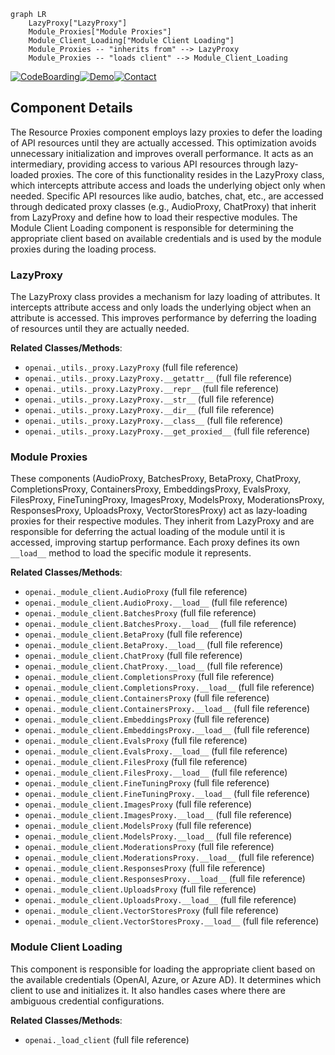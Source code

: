 ```mermaid
graph LR
    LazyProxy["LazyProxy"]
    Module_Proxies["Module Proxies"]
    Module_Client_Loading["Module Client Loading"]
    Module_Proxies -- "inherits from" --> LazyProxy
    Module_Proxies -- "loads client" --> Module_Client_Loading
```
[![CodeBoarding](https://img.shields.io/badge/Generated%20by-CodeBoarding-9cf?style=flat-square)](https://github.com/CodeBoarding/CodeBoarding)[![Demo](https://img.shields.io/badge/Try%20our-Demo-blue?style=flat-square)](https://www.codeboarding.org/demo)[![Contact](https://img.shields.io/badge/Contact%20us%20-%20codeboarding@gmail.com-lightgrey?style=flat-square)](mailto:codeboarding@gmail.com)

## Component Details

The Resource Proxies component employs lazy proxies to defer the loading of API resources until they are actually accessed. This optimization avoids unnecessary initialization and improves overall performance. It acts as an intermediary, providing access to various API resources through lazy-loaded proxies. The core of this functionality resides in the LazyProxy class, which intercepts attribute access and loads the underlying object only when needed. Specific API resources like audio, batches, chat, etc., are accessed through dedicated proxy classes (e.g., AudioProxy, ChatProxy) that inherit from LazyProxy and define how to load their respective modules. The Module Client Loading component is responsible for determining the appropriate client based on available credentials and is used by the module proxies during the loading process.

### LazyProxy
The LazyProxy class provides a mechanism for lazy loading of attributes. It intercepts attribute access and only loads the underlying object when an attribute is accessed. This improves performance by deferring the loading of resources until they are actually needed.


**Related Classes/Methods**:

- `openai._utils._proxy.LazyProxy` (full file reference)
- `openai._utils._proxy.LazyProxy.__getattr__` (full file reference)
- `openai._utils._proxy.LazyProxy.__repr__` (full file reference)
- `openai._utils._proxy.LazyProxy.__str__` (full file reference)
- `openai._utils._proxy.LazyProxy.__dir__` (full file reference)
- `openai._utils._proxy.LazyProxy.__class__` (full file reference)
- `openai._utils._proxy.LazyProxy.__get_proxied__` (full file reference)


### Module Proxies
These components (AudioProxy, BatchesProxy, BetaProxy, ChatProxy, CompletionsProxy, ContainersProxy, EmbeddingsProxy, EvalsProxy, FilesProxy, FineTuningProxy, ImagesProxy, ModelsProxy, ModerationsProxy, ResponsesProxy, UploadsProxy, VectorStoresProxy) act as lazy-loading proxies for their respective modules. They inherit from LazyProxy and are responsible for deferring the actual loading of the module until it is accessed, improving startup performance. Each proxy defines its own `__load__` method to load the specific module it represents.


**Related Classes/Methods**:

- `openai._module_client.AudioProxy` (full file reference)
- `openai._module_client.AudioProxy.__load__` (full file reference)
- `openai._module_client.BatchesProxy` (full file reference)
- `openai._module_client.BatchesProxy.__load__` (full file reference)
- `openai._module_client.BetaProxy` (full file reference)
- `openai._module_client.BetaProxy.__load__` (full file reference)
- `openai._module_client.ChatProxy` (full file reference)
- `openai._module_client.ChatProxy.__load__` (full file reference)
- `openai._module_client.CompletionsProxy` (full file reference)
- `openai._module_client.CompletionsProxy.__load__` (full file reference)
- `openai._module_client.ContainersProxy` (full file reference)
- `openai._module_client.ContainersProxy.__load__` (full file reference)
- `openai._module_client.EmbeddingsProxy` (full file reference)
- `openai._module_client.EmbeddingsProxy.__load__` (full file reference)
- `openai._module_client.EvalsProxy` (full file reference)
- `openai._module_client.EvalsProxy.__load__` (full file reference)
- `openai._module_client.FilesProxy` (full file reference)
- `openai._module_client.FilesProxy.__load__` (full file reference)
- `openai._module_client.FineTuningProxy` (full file reference)
- `openai._module_client.FineTuningProxy.__load__` (full file reference)
- `openai._module_client.ImagesProxy` (full file reference)
- `openai._module_client.ImagesProxy.__load__` (full file reference)
- `openai._module_client.ModelsProxy` (full file reference)
- `openai._module_client.ModelsProxy.__load__` (full file reference)
- `openai._module_client.ModerationsProxy` (full file reference)
- `openai._module_client.ModerationsProxy.__load__` (full file reference)
- `openai._module_client.ResponsesProxy` (full file reference)
- `openai._module_client.ResponsesProxy.__load__` (full file reference)
- `openai._module_client.UploadsProxy` (full file reference)
- `openai._module_client.UploadsProxy.__load__` (full file reference)
- `openai._module_client.VectorStoresProxy` (full file reference)
- `openai._module_client.VectorStoresProxy.__load__` (full file reference)


### Module Client Loading
This component is responsible for loading the appropriate client based on the available credentials (OpenAI, Azure, or Azure AD). It determines which client to use and initializes it. It also handles cases where there are ambiguous credential configurations.


**Related Classes/Methods**:

- `openai._load_client` (full file reference)